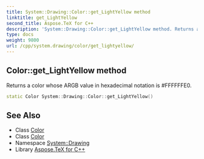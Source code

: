 ```yaml
---
title: System::Drawing::Color::get_LightYellow method
linktitle: get_LightYellow
second_title: Aspose.TeX for C++
description: 'System::Drawing::Color::get_LightYellow method. Returns a color whose ARGB value in hexadecimal notation is #FFFFFFE0 in C++.'
type: docs
weight: 9800
url: /cpp/system.drawing/color/get_lightyellow/
---
```

## Color::get_LightYellow method


Returns a color whose ARGB value in hexadecimal notation is #FFFFFFE0.

```cpp
static Color System::Drawing::Color::get_LightYellow()
```

## See Also

* Class [Color](../)
* Class [Color](../)
* Namespace [System::Drawing](../../)
* Library [Aspose.TeX for C++](../../../)
